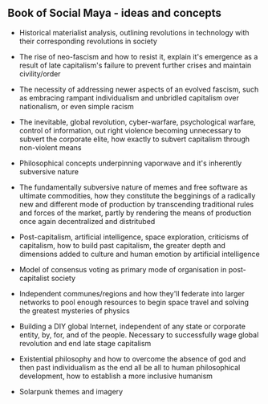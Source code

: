 ## Book of Social Maya - ideas and concepts

- Historical materialist analysis, outlining revolutions in technology with their corresponding revolutions in society

- The rise of neo-fascism and how to resist it, explain it's emergence as a result of late capitalism's failure to prevent further crises and maintain civility/order

- The necessity of addressing newer aspects of an evolved fascism, such as embracing rampant individualism and unbridled capitalism over nationalism, or even simple racism

- The inevitable, global revolution, cyber-warfare, psychological warfare, control of information, out right violence becoming unnecessary to subvert the corporate elite, how exactly to subvert capitalism through non-violent means

- Philosophical concepts underpinning vaporwave and it's inherently subversive nature

- The fundamentally subversive nature of memes and free software as ultimate commodities, how they constitute the begginings of a radically new and different mode of production by transcending traditional rules and forces of the market, partly by rendering the means of production once again decentralized and distritubed

- Post-capitalism, artificial intelligence, space exploration, criticisms of capitalism, how to build past capitalism, the greater depth and dimensions added to culture and human emotion by artificial intelligence

- Model of consensus voting as primary mode of organisation in post-capitalist society

- Independent communes/regions and how they'll federate into larger networks to pool enough resources to begin space travel and solving the greatest mysteries of physics

- Building a DIY global Internet, independent of any state or corporate entity, by, for, and of the people. Necessary to successfully wage global revolution and end late stage capitalism

- Existential philosophy and how to overcome the absence of god and then past individualism as the end all be all to human philosophical development, how to establish a more inclusive humanism

- Solarpunk themes and imagery
